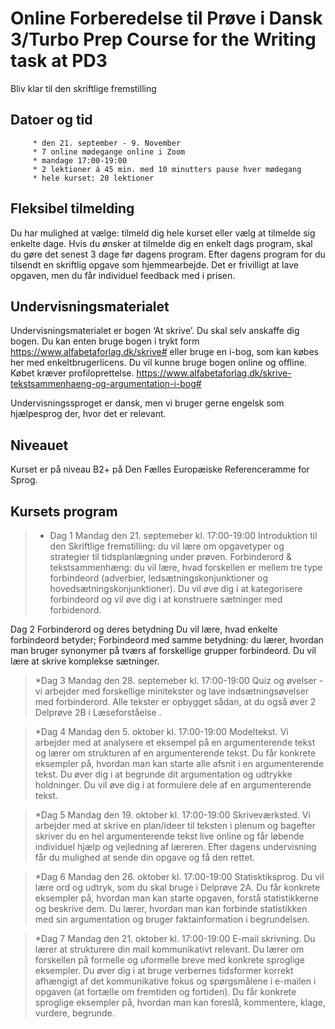 # Online Forberedelse til Prøve i Dansk 3/Turbo Prep Course for the Writing task at PD3

Bliv klar til den skriftlige fremstilling  

## Datoer og tid
         * den 21. september - 9. November
         * 7 online mødegange online i Zoom 
         * mandage 17:00-19:00
         * 2 lektioner á 45 min. med 10 minutters pause hver mødegang 
         * hele kurset: 20 lektioner
         
## Fleksibel tilmelding
Du har mulighed at vælge: tilmeld dig hele kurset eller vælg at tilmelde sig enkelte dage. 
Hvis du ønsker at tilmelde dig en enkelt dags program, skal du gøre det senest 3 dage før dagens program. 
Efter dagens program for du tilsendt en skriftlig opgave som hjemmearbejde. Det er frivilligt at lave opgaven, men du får individuel feedback med i prisen. 

## Undervisningsmaterialet
Undervisningsmaterialet er bogen ‘At skrive’. Du skal selv anskaffe dig bogen. 
Du kan enten bruge bogen i trykt form https://www.alfabetaforlag.dk/skrive# eller bruge en i-bog, som kan købes her med enkeltbrugerlicens. Du vil kunne bruge bogen online og offline. Købet kræver profiloprettelse. https://www.alfabetaforlag.dk/skrive-tekstsammenhaeng-og-argumentation-i-bog#

Undervisningssproget er dansk, men vi bruger gerne engelsk som hjælpesprog der, hvor det er relevant. 

## Niveauet

Kurset er på niveau B2+ på Den Fælles Europæiske Referenceramme for Sprog. 

## Kursets program

> * Dag 1 Mandag den 21. septemeber kl. 17:00-19:00
Introduktion til den Skriftlige fremstilling: du vil lære om opgavetyper og strategier til tidsplanlægning under prøven. 
Forbinderord & tekstsammenhæng: du vil lære, hvad forskellen er mellem tre type forbindeord (adverbier, ledsætningskonjunktioner og hovedsætningskonjunktioner). 
Du vil øve dig i at kategorisere forbindeord og vil øve dig i at konstruere sætninger med forbidenord. 

Dag 2 Forbinderord og deres betydning
Du vil lære, hvad enkelte forbindeord betyder;
Forbindeord med samme betydning: du lærer,  hvordan man bruger synonymer på tværs af forskellige grupper forbindeord. 
Du vil lære at skrive komplekse sætninger. 

> *Dag 3 Mandag den 28. septemeber kl. 17:00-19:00
Quiz og øvelser - vi arbejder med forskellige minitekster og lave indsætningsøvelser med forbinderord. Alle tekster er opbygget sådan, at du også øver 2 Delprøve 2B i Læseforståelse . 

> *Dag 4 Mandag den 5. oktober kl. 17:00-19:00
Modeltekst. Vi arbejder med at analysere et eksempel på en argumenterende tekst og lærer om strukturen af en argumenterende tekst. Du får konkrete eksempler på, hvordan man kan starte alle afsnit i en argumenterende tekst. Du øver dig i at begrunde dit argumentation og udtrykke holdninger. Du vil øve dig i at formulere dele af en argumenterende tekst. 

> *Dag 5 Mandag den 19. oktober kl. 17:00-19:00
Skriveværksted. Vi arbejder med at skrive en plan/ideer til teksten i plenum og bagefter skriver du en hel argumenterende tekst live online og får løbende individuel  hjælp og vejledning af læreren. Efter dagens undervisning får du mulighed at sende din opgave og få den rettet. 

> *Dag 6 Mandag den 26. oktober kl. 17:00-19:00
Statisktiksprog. Du vil lære ord og udtryk, som du skal bruge i Delprøve 2A. Du får konkrete eksempler på, hvordan man kan starte opgaven, forstå statistikkerne og beskrive dem. Du lærer, hvordan man kan forbinde statistikken med sin argumentation og bruger faktainformation  i begrundelsen. 

> *Dag 7 Mandag den 21. oktober kl. 17:00-19:00
E-mail skrivning. Du lærer at strukturere din mail kommunikativt relevant. Du lærer om forskellen på formelle og uformelle breve med konkrete sproglige eksempler.  Du øver dig i at bruge verbernes tidsformer korrekt afhængigt af det kommunikative fokus og spørgsmålene i e-mailen i opgaven (at fortælle om fremtiden og fortiden). Du får konkrete sproglige eksempler på, hvordan man kan foreslå, kommentere, klage, vurdere, begrunde.




